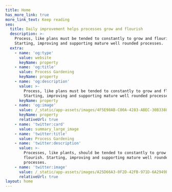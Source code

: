 ```yaml
---
title: Home
has_more_link: true
more_link_text: Keep reading
seo:
  title: Daily improvement helps processes grow and flourish
  description: >-
    Process, like plans must be tended to constantly to grow and flourish.
    Starting, improving and supporting mature well rounded processes. 
  extra:
    - name: 'og:type'
      value: website
      keyName: property
    - name: 'og:title'
      value: Process Gardening
      keyName: property
    - name: 'og:description'
      value: >-
        Process, like plans must be tended to constantly to grow and flourish.
        Starting, improving and supporting mature well rounded processes. 
      keyName: property
    - name: 'og:image'
      value: /_static/app-assets/images/4F5E98AB-C00A-4283-ABEC-30B3388C7815.png
      keyName: property
      relativeUrl: true
    - name: 'twitter:card'
      value: summary_large_image
    - name: 'twitter:title'
      value: Process Gardening
    - name: 'twitter:description'
      value: >-
        Processes, like plants, should be tended to constantly to grow and
        flourish. Starting, improving and supporting mature well rounded
        processes. 
    - name: 'twitter:image'
      value: /_static/app-assets/images/A25D66A3-0F2D-42FB-971D-6A2949E4709F.png
      relativeUrl: true
layout: home
---
```

